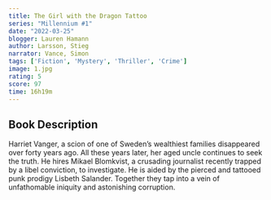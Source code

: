 ```yaml
---
title: The Girl with the Dragon Tattoo
series: "Millennium #1"
date: "2022-03-25"
blogger: Lauren Hamann
author: Larsson, Stieg
narrator: Vance, Simon
tags: ['Fiction', 'Mystery', 'Thriller', 'Crime']
image: 1.jpg
rating: 5
score: 97
time: 16h19m
---
```




## Book Description

Harriet Vanger, a scion of one of Sweden’s wealthiest families disappeared over forty years ago. All these years later, her aged uncle continues to seek the truth. He hires Mikael Blomkvist, a crusading journalist recently trapped by a libel conviction, to investigate. He is aided by the pierced and tattooed punk prodigy Lisbeth Salander. Together they tap into a vein of unfathomable iniquity and astonishing corruption.